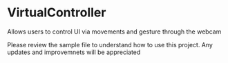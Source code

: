 # VirtualController
Allows users to control UI via movements and gesture through the webcam

Please review the sample file to understand how to use this project. Any updates and improvemnets will be appreciated
